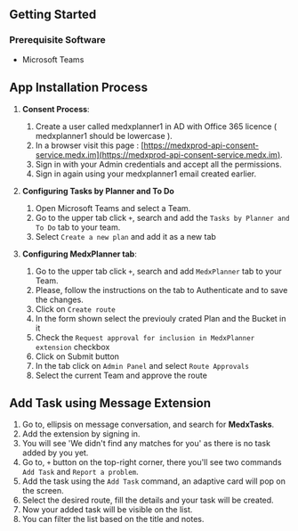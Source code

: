 ## Getting Started

### Prerequisite Software

- Microsoft Teams 

## App Installation Process

1. **Consent Process**:

   1. Create a user called medxplanner1 in AD with Office 365 licence ( medxplanner1 should be lowercase ).
   2. In a browser visit this page : [https://medxprod-api-consent-service.medx.im](https://medxprod-api-consent-service.medx.im).
   3. Sign in with your Admin credentials and accept all the permissions.
   4. Sign in again using your medxplanner1 email created earlier.

2. **Configuring Tasks by Planner and To Do**

   1. Open Microsoft Teams and select a Team.
   2. Go to the upper tab click `+`, search and add the `Tasks by Planner and To Do` tab to your team.
   3. Select `Create a new plan` and add it as a new tab 

3. **Configuring MedxPlanner tab**:

   1. Go to the upper tab click `+`, search and add `MedxPlanner` tab to your Team.
   2. Please, follow the instructions on the tab to Authenticate and to save the changes.
   3. Click on `Create route`
   4. In the form shown select the previouly crated Plan and the Bucket in it
   5. Check the `Request approval for inclusion in MedxPlanner extension` checkbox
   6. Click on Submit button
   7. In the tab click on `Admin Panel` and select `Route Approvals`
   8. Select the current Team and approve the route

## Add Task using Message Extension

   1. Go to, ellipsis on message conversation, and search for **MedxTasks**.
   2. Add the extension by signing in.
   3. You will see 'We didn't find any matches for you' as there is no task added by you yet.
   4. Go to, `+` button on the top-right corner, there you'll see two commands `Add Task` and `Report a problem`.
   5. Add the task using the `Add Task` command, an adaptive card will pop on the screen.
   6. Select the desired route, fill the details and your task will be created.
   7. Now your added task will be visible on the list.
   8. You can filter the list based on the title and notes.

